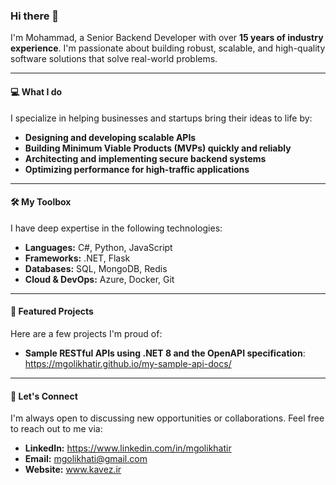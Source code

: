 ### Hi there 👋

I'm Mohammad, a Senior Backend Developer with over **15 years of industry experience**. I'm passionate about building robust, scalable, and high-quality software solutions that solve real-world problems.

---

#### 💻 What I do
I specialize in helping businesses and startups bring their ideas to life by:
- **Designing and developing scalable APIs**
- **Building Minimum Viable Products (MVPs) quickly and reliably**
- **Architecting and implementing secure backend systems**
- **Optimizing performance for high-traffic applications**

---

#### 🛠️ My Toolbox
I have deep expertise in the following technologies:
- **Languages:** C#, Python, JavaScript
- **Frameworks:** .NET, Flask
- **Databases:** SQL, MongoDB, Redis
- **Cloud & DevOps:** Azure, Docker, Git

---

#### 🚀 Featured Projects
Here are a few projects I'm proud of:
- **Sample RESTful APIs using .NET 8 and the OpenAPI specification**: https://mgolikhatir.github.io/my-sample-api-docs/


---

#### 🤝 Let's Connect
I'm always open to discussing new opportunities or collaborations. Feel free to reach out to me via:
- **LinkedIn:** https://www.linkedin.com/in/mgolikhatir
- **Email:** mgolikhati@gmail.com
- **Website:** www.kavez.ir

  
